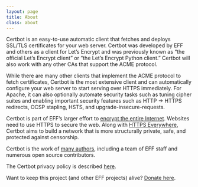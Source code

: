 ```yaml
---
layout: page
title: About
class: about
---
```

Certbot is an easy-to-use automatic client that fetches and deploys SSL/TLS certificates for your web server. Certbot was developed by EFF and others as a client for Let’s Encrypt and was previously known as “the official Let’s Encrypt client” or “the Let’s Encrypt Python client.” Certbot will also work with any other CAs that support the ACME protocol.

While there are many other clients that implement the ACME protocol to fetch certificates, Certbot is the most extensive client and can automatically configure your web server to start serving over HTTPS immediately.  For Apache, it can also optionally automate security tasks such as tuning cipher suites and enabling important security features such as HTTP → HTTPS redirects, OCSP stapling, HSTS, and upgrade-insecure-requests.

Certbot is part of EFF’s larger effort to [encrypt the entire Internet](https://eff.org/encrypt-the-web). Websites need to use HTTPS to secure the web. Along with [HTTPS Everywhere](https://www.eff.org/https-everywhere), Certbot aims to build a network that is more structurally private, safe, and protected against censorship.

Certbot is the work of [many authors](https://github.com/certbot/certbot/graphs/contributors), including a team of EFF staff and numerous open source contributors.

The Certbot privacy policy is described [here](/privacy).

Want to keep this project (and other EFF projects) alive? [Donate here](https://supporters.eff.org/donate/support-lets-encrypt).
